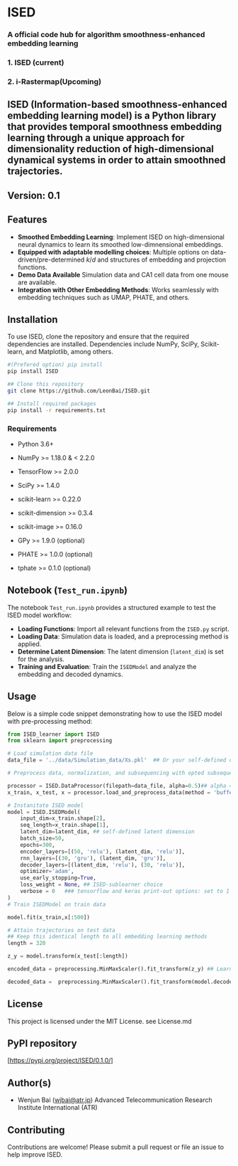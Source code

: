 # ISED 

### A official code hub for algorithm smoothness-enhanced embedding learning 
### 1. ISED (current)
### 2. i-Rastermap(Upcoming)

## ISED (Information-based smoothness-enhanced embedding learning model) is a Python library that provides temporal smoothness embedding learning through a unique approach for dimensionality reduction of high-dimensional dynamical systems in order to attain smoothned trajectories.

## Version: 0.1

## Features
- **Smoothed Embedding Learning**: Implement ISED on high-dimensional neural dynamics to learn its smoothed low-dimnensional embeddings.
- **Equipped with adaptable modelling choices**: Multiple options on data-driven/pre-determined $k$/$d$ and structures of embedding and projection functions.
- **Demo Data Available** Simulation data and CA1 cell data from one mouse are available.
- **Integration with Other Embedding Methods**: Works seamlessly with embedding techniques such as UMAP, PHATE, and others.

## Installation

To use ISED, clone the repository and ensure that the required dependencies are installed. Dependencies include NumPy, SciPy, Scikit-learn, and Matplotlib, among others.

```sh
#(Prefered option) pip install
pip install ISED

## Clone this repository
git clone https://github.com/LeonBai/ISED.git

## Install required packages
pip install -r requirements.txt
```


### Requirements
- Python 3.6+
- NumPy >= 1.18.0 & < 2.2.0
- TensorFlow >= 2.0.0
- SciPy >= 1.4.0
- scikit-learn >= 0.22.0
- scikit-dimension >= 0.3.4
- scikit-image >= 0.16.0

- GPy >= 1.9.0 (optional)
- PHATE >= 1.0.0 (optional)
- tphate >= 0.1.0 (optional)


## Notebook (`Test_run.ipynb`)

The notebook `Test_run.ipynb` provides a structured example to test the ISED model workflow:
- **Loading Functions**: Import all relevant functions from the `ISED.py` script.
- **Loading Data**: Simulation data is loaded, and a preprocessing method is applied.
- **Determine Latent Dimension**: The latent dimension (`latent_dim`) is set for the analysis.
- **Training and Evaluation**: Train the `ISEDModel` and analyze the embedding and decoded dynamics.


## Usage

Below is a simple code snippet demonstrating how to use the ISED model with pre-processing method:

```python
from ISED_learner import ISED
from sklearn import preprocessing

# Load simulation data file
data_file = '../data/Simulation_data/Xs.pkl'  ## Or your self-defined data path, currently accepting both .pkl and .npy files

# Preprocess data, normalization, and subsequencing with opted subsequence methods (choose from sliding window, buffering and appending methods)

processor = ISED.DataProcessor(filepath=data_file, alpha=0.5)## alpha = 0, 0.5, 1 === [0,1,2]
x_train, x_test, x = processor.load_and_preprocess_data(method = 'buffering') ## Number of ways to attain subsequences 

# Instanitate ISED model
model = ISED.ISEDModel(
    input_dim=x_train.shape[2],
    seq_length=x_train.shape[1],
    latent_dim=latent_dim, ## self-defined latent dimension
    batch_size=50,
    epochs=300,
    encoder_layers=[(50, 'relu'), (latent_dim, 'relu')],
    rnn_layers=[(30, 'gru'), (latent_dim, 'gru')],
    decoder_layers=[(latent_dim, 'relu'), (30, 'relu')],
    optimizer='adam',
    use_early_stopping=True,
    loss_weight = None, ## ISED-sublearner choice 
    verbose = 0   ### tensorflow and keras print-out options: set to 1 or 2 for full results printout during training
)
# Train ISEDModel on train data

model.fit(x_train,x[:500])

# Attain trajectories on test data
## Keep this identical length to all embedding learning methods
length = 320

z_y = model.transform(x_test[:length])

encoded_data = preprocessing.MinMaxScaler().fit_transform(z_y) ## Learned trajectories

decoded_data =  preprocessing.MinMaxScaler().fit_transform(model.decode(encoded_data)) ## Reconstructed feature dynamics
```


## License
This project is licensed under the MIT License.
see License.md

## PyPI repository
[https://pypi.org/project/ISED/0.1.0/]

## Author(s)
- Wenjun Bai (wjbai@atr.jp) Advanced Telecommunication Research Institute International (ATR)

  
## Contributing
Contributions are welcome! Please submit a pull request or file an issue to help improve ISED.

